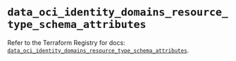 # `data_oci_identity_domains_resource_type_schema_attributes`

Refer to the Terraform Registry for docs: [`data_oci_identity_domains_resource_type_schema_attributes`](https://registry.terraform.io/providers/oracle/oci/7.19.0/docs/data-sources/identity_domains_resource_type_schema_attributes).
